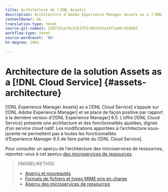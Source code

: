 ```yaml
---
title: Architecture de [!DNL Assets]
description: Architecture d’Adobe Experience Manager Assets as a [!DNL Cloud Service]
contentOwner: AG
translation-type: tm+mt
source-git-commit: 3207151a76c51637551907d15a34f1a6b7450d02
workflow-type: tm+mt
source-wordcount: '86'
ht-degree: 100%

---
```



# Architecture de la solution Assets as a [!DNL Cloud Service] {#assets-architecture}

[!DNL Experience Manager Assets] as a [!DNL Cloud Service] s’appuie sur [!DNL Adobe Experience Manager] et se place de façon positive par rapport à la dernière version d’[!DNL Experience Manager] 6.5. L’offre [!DNL Cloud Service] présente une architecture et des fonctionnalités ajustées, dignes d’un service cloud natif. Les modifications apportées à l’architecture sous-jacente ne permettent pas à toutes les fonctionnalités d’Experience Manager 6.5 de faire partie du [!DNL Cloud Service].

Pour consulter un aperçu de l’architecture des microservices de ressources, reportez-vous à cet aperçu [des microservices de ressources](asset-microservices-overview.md#asset-microservices-architecture).

>[!MORELIKETHIS]
>
>* [Aperçu et nouveautés](/help/assets/overview.md)
>* [Formats de fichiers et types MIME pris en charge](file-format-support.md)
>* [Aperçu des microservices de ressources](asset-microservices-overview.md)

